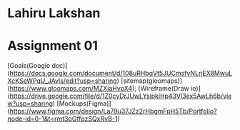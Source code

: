 # Lahiru Lakshan

# Assignment 01

[Goals(Google doc)] (https://docs.google.com/document/d/108uRHbqVt5JUCmsfvNLrjEX8MwuLXcKSeWPqU_JAvls/edit?usp=sharing)
[sitemap(gloomaps)] (https://www.gloomaps.com/MZXjaHvpX4);
[Wireframe(Draw io)] (https://drive.google.com/file/d/1Z0cyDrJUwLYsipklHp43Vl3ex5AwLh6b/view?usp=sharing)
[Mockups(Figma)] (https://www.figma.com/design/La79u37JZz2rHbgmFpH5Tb/Portfolio?node-id=0-1&t=rmt3qGffqzSQxRvB-1)

